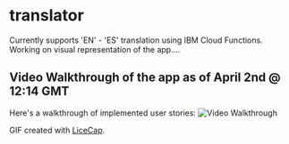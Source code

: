 # translator
Currently supports 'EN' - 'ES' translation using IBM Cloud Functions. Working on visual representation of the app....


## Video Walkthrough of the app as of April 2nd @ 12:14 GMT



Here's a walkthrough of implemented user stories:
<img src= 'https://imgur.com/pltMqhI.gif' title='Video Walkthrough' width='' alt='Video Walkthrough' />

GIF created with [LiceCap](http://www.cockos.com/licecap/).
